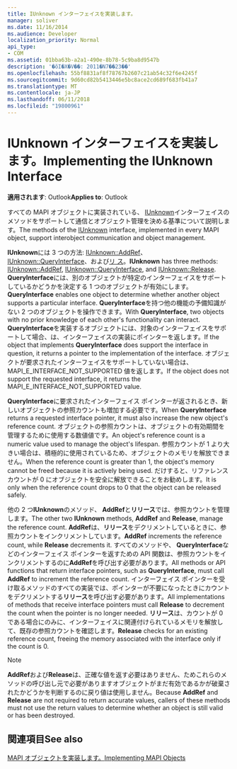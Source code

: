 ```yaml
---
title: IUnknown インターフェイスを実装します。
manager: soliver
ms.date: 11/16/2014
ms.audience: Developer
localization_priority: Normal
api_type:
- COM
ms.assetid: 01bba63b-a2a1-490e-8b78-5c9ba8d9547b
description: '�ŏI�X�V��: 2011�N7��23��'
ms.openlocfilehash: 55bf8831af8f78767b2607c21ab54c32f6e4245f
ms.sourcegitcommit: 9d60cd82b5413446e5bc8ace2cd689f683fb41a7
ms.translationtype: MT
ms.contentlocale: ja-JP
ms.lasthandoff: 06/11/2018
ms.locfileid: "19800961"
---
```

# <a name="implementing-the-iunknown-interface"></a><span data-ttu-id="f3867-103">IUnknown インターフェイスを実装します。</span><span class="sxs-lookup"><span data-stu-id="f3867-103">Implementing the IUnknown Interface</span></span>

  
  
<span data-ttu-id="f3867-104">**適用されます**: Outlook</span><span class="sxs-lookup"><span data-stu-id="f3867-104">**Applies to**: Outlook</span></span> 
  
<span data-ttu-id="f3867-105">すべての MAPI オブジェクトに実装されている、 [IUnknown](http://msdn.microsoft.com/ja-jp/library/ms680509%28v=VS.85%29.aspx)インターフェイスのメソッドをサポートして通信とオブジェクト管理を決める基準について説明します。</span><span class="sxs-lookup"><span data-stu-id="f3867-105">The methods of the [IUnknown](http://msdn.microsoft.com/ja-jp/library/ms680509%28v=VS.85%29.aspx) interface, implemented in every MAPI object, support interobject communication and object management.</span></span> 
  
 <span data-ttu-id="f3867-106">**IUnknown**には 3 つの方法: [IUnknown::AddRef](http://msdn.microsoft.com/ja-jp/library/ms691379%28v=VS.85%29.aspx)、 [IUnknown::QueryInterface](http://msdn.microsoft.com/ja-jp/library/ms682521%28v=VS.85%29.aspx)、および[リ ス](http://msdn.microsoft.com/ja-jp/library/ms682317%28v=VS.85%29.aspx)。</span><span class="sxs-lookup"><span data-stu-id="f3867-106">**IUnknown** has three methods: [IUnknown::AddRef](http://msdn.microsoft.com/ja-jp/library/ms691379%28v=VS.85%29.aspx), [IUnknown::QueryInterface](http://msdn.microsoft.com/ja-jp/library/ms682521%28v=VS.85%29.aspx), and [IUnknown::Release](http://msdn.microsoft.com/ja-jp/library/ms682317%28v=VS.85%29.aspx).</span></span> <span data-ttu-id="f3867-107">**QueryInterface**には、別のオブジェクトが特定のインターフェイスをサポートしているかどうかを決定する 1 つのオブジェクトが有効にします。</span><span class="sxs-lookup"><span data-stu-id="f3867-107">**QueryInterface** enables one object to determine whether another object supports a particular interface.</span></span> <span data-ttu-id="f3867-108">**QueryInterface**を持つ他の機能の予備知識がない 2 つのオブジェクトを操作できます。</span><span class="sxs-lookup"><span data-stu-id="f3867-108">With **QueryInterface**, two objects with no prior knowledge of each other's functionality can interact.</span></span> <span data-ttu-id="f3867-109">**QueryInterface**を実装するオブジェクトには、対象のインターフェイスをサポートして場合、は、インターフェイスの実装にポインターを返します。</span><span class="sxs-lookup"><span data-stu-id="f3867-109">If the object that implements **QueryInterface** does support the interface in question, it returns a pointer to the implementation of the interface.</span></span> <span data-ttu-id="f3867-110">オブジェクトが要求されたインターフェイスをサポートしていない場合は、MAPI_E_INTERFACE_NOT_SUPPORTED 値を返します。</span><span class="sxs-lookup"><span data-stu-id="f3867-110">If the object does not support the requested interface, it returns the MAPI_E_INTERFACE_NOT_SUPPORTED value.</span></span> 
  
<span data-ttu-id="f3867-111">**QueryInterface**に要求されたインターフェイス ポインターが返されるとき、新しいオブジェクトの参照カウントも増加する必要です。</span><span class="sxs-lookup"><span data-stu-id="f3867-111">When **QueryInterface** returns a requested interface pointer, it must also increase the new object's reference count.</span></span> <span data-ttu-id="f3867-112">オブジェクトの参照カウントは、オブジェクトの有効期間を管理するために使用する数値値です。</span><span class="sxs-lookup"><span data-stu-id="f3867-112">An object's reference count is a numeric value used to manage the object's lifespan.</span></span> <span data-ttu-id="f3867-113">参照カウントが 1 より大きい場合は、積極的に使用されているため、オブジェクトのメモリを解放できません。</span><span class="sxs-lookup"><span data-stu-id="f3867-113">When the reference count is greater than 1, the object's memory cannot be freed because it is actively being used.</span></span> <span data-ttu-id="f3867-114">だけすると、リファレンス カウントが 0 にオブジェクトを安全に解放できることをお勧めします。</span><span class="sxs-lookup"><span data-stu-id="f3867-114">It is only when the reference count drops to 0 that the object can be released safely.</span></span> 
  
<span data-ttu-id="f3867-115">他の 2 つ**IUnknown**のメソッド、 **AddRef**と**リリース**では、参照カウントを管理します。</span><span class="sxs-lookup"><span data-stu-id="f3867-115">The other two **IUnknown** methods, **AddRef** and **Release**, manage the reference count.</span></span> <span data-ttu-id="f3867-116">**AddRef**は、**リリース**をデクリメントしているときに、参照カウントをインクリメントしています。</span><span class="sxs-lookup"><span data-stu-id="f3867-116">**AddRef** increments the reference count, while **Release** decrements it.</span></span> <span data-ttu-id="f3867-117">すべてのメソッドや、 **QueryInterface**などのインターフェイス ポインターを返すための API 関数は、参照カウントをインクリメントするのに**AddRef**を呼び出す必要があります。</span><span class="sxs-lookup"><span data-stu-id="f3867-117">All methods or API functions that return interface pointers, such as **QueryInterface**, must call **AddRef** to increment the reference count.</span></span> <span data-ttu-id="f3867-118">インターフェイス ポインターを受け取るメソッドのすべての実装では、ポインターが不要になったときにカウントをデクリメントする**リリース**を呼び出す必要があります。</span><span class="sxs-lookup"><span data-stu-id="f3867-118">All implementations of methods that receive interface pointers must call **Release** to decrement the count when the pointer is no longer needed.</span></span> <span data-ttu-id="f3867-119">**リリース**は、カウントが 0 である場合にのみに、インターフェイスに関連付けられているメモリを解放して、既存の参照カウントを確認します。</span><span class="sxs-lookup"><span data-stu-id="f3867-119">**Release** checks for an existing reference count, freeing the memory associated with the interface only if the count is 0.</span></span> 
  
> [!NOTE]
> <span data-ttu-id="f3867-120">**AddRef**および**Release**は、正確な値を返す必要はありません、ためこれらのメソッドの呼び出し元で必要がありますオブジェクトがまだ有効であるかが破棄されたかどうかを判断するのに戻り値は使用しません。</span><span class="sxs-lookup"><span data-stu-id="f3867-120">Because **AddRef** and **Release** are not required to return accurate values, callers of these methods must not use the return values to determine whether an object is still valid or has been destroyed.</span></span> 
  
## <a name="see-also"></a><span data-ttu-id="f3867-121">関連項目</span><span class="sxs-lookup"><span data-stu-id="f3867-121">See also</span></span>



[<span data-ttu-id="f3867-122">MAPI オブジェクトを実装します。</span><span class="sxs-lookup"><span data-stu-id="f3867-122">Implementing MAPI Objects</span></span>](implementing-mapi-objects.md)

